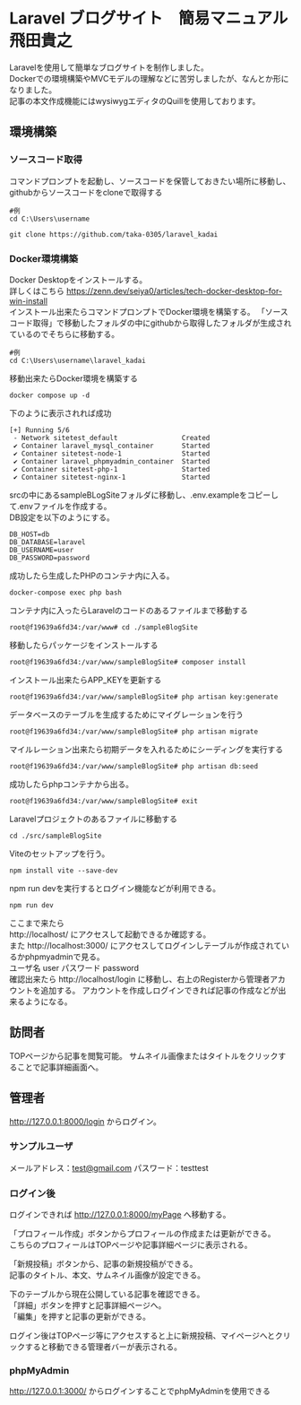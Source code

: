 # Laravel ブログサイト　簡易マニュアル　飛田貴之

Laravelを使用して簡単なブログサイトを制作しました。  
Dockerでの環境構築やMVCモデルの理解などに苦労しましたが、なんとか形になりました。  
記事の本文作成機能にはwysiwygエディタのQuillを使用しております。

## 環境構築
### ソースコード取得
コマンドプロンプトを起動し、ソースコードを保管しておきたい場所に移動し、githubからソースコードをcloneで取得する
```
#例
cd C:\Users\username
```
```
git clone https://github.com/taka-0305/laravel_kadai
```
### Docker環境構築
Docker Desktopをインストールする。  
詳しくはこちら https://zenn.dev/seiya0/articles/tech-docker-desktop-for-win-install  
インストール出来たらコマンドプロンプトでDocker環境を構築する。
「ソースコード取得」で移動したフォルダの中にgithubから取得したフォルダが生成されているのでそちらに移動する。
```
#例
cd C:\Users\username\laravel_kadai
```
移動出来たらDocker環境を構築する
```
docker compose up -d
```
下のように表示されれば成功
```
[+] Running 5/6
 - Network sitetest_default                Created
 ✔ Container laravel_mysql_container       Started
 ✔ Container sitetest-node-1               Started
 ✔ Container laravel_phpmyadmin_container  Started
 ✔ Container sitetest-php-1                Started
 ✔ Container sitetest-nginx-1              Started
```
srcの中にあるsampleBLogSiteフォルダに移動し、.env.exampleをコピーして.envファイルを作成する。  
DB設定を以下のようにする。
```
DB_HOST=db
DB_DATABASE=laravel
DB_USERNAME=user
DB_PASSWORD=password
```
成功したら生成したPHPのコンテナ内に入る。
```
docker-compose exec php bash
```
コンテナ内に入ったらLaravelのコードのあるファイルまで移動する
```
root@f19639a6fd34:/var/www# cd ./sampleBlogSite
```
移動したらパッケージをインストールする
```
root@f19639a6fd34:/var/www/sampleBlogSite# composer install
```
インストール出来たらAPP_KEYを更新する
```
root@f19639a6fd34:/var/www/sampleBlogSite# php artisan key:generate
```
データベースのテーブルを生成するためにマイグレーションを行う
```
root@f19639a6fd34:/var/www/sampleBlogSite# php artisan migrate
```
マイルレーション出来たら初期データを入れるためにシーディングを実行する
```
root@f19639a6fd34:/var/www/sampleBlogSite# php artisan db:seed
```
成功したらphpコンテナから出る。
```
root@f19639a6fd34:/var/www/sampleBlogSite# exit
```
Laravelプロジェクトのあるファイルに移動する
```
cd ./src/sampleBlogSite
```
Viteのセットアップを行う。
```
npm install vite --save-dev
```
npm run devを実行するとログイン機能などが利用できる。
```
npm run dev
``` 

ここまで来たら  
http://localhost/ にアクセスして起動できるか確認する。  
また http://localhost:3000/ にアクセスしてログインしテーブルが作成されているかphpmyadminで見る。  
ユーザ名 user パスワード password  
確認出来たら http://localhost/login に移動し、右上のRegisterから管理者アカウントを追加する。
アカウントを作成しログインできれば記事の作成などが出来るようになる。

## 訪問者
TOPページから記事を閲覧可能。
サムネイル画像またはタイトルをクリックすることで記事詳細画面へ。
 
## 管理者
http://127.0.0.1:8000/login からログイン。

### サンプルユーザ
メールアドレス：test@gmail.com
パスワード：testtest

### ログイン後

ログインできれば http://127.0.0.1:8000/myPage へ移動する。
  
  
「プロフィール作成」ボタンからプロフィールの作成または更新ができる。  
こちらのプロフィールはTOPページや記事詳細ページに表示される。
  
  
「新規投稿」ボタンから、記事の新規投稿ができる。  
記事のタイトル、本文、サムネイル画像が設定できる。
  
  
下のテーブルから現在公開している記事を確認できる。  
「詳細」ボタンを押すと記事詳細ページへ。  
「編集」を押すと記事の更新ができる。
  
ログイン後はTOPページ等にアクセスすると上に新規投稿、マイページへとクリックすると移動できる管理者バーが表示される。
   
### phpMyAdmin
http://127.0.0.1:3000/ からログインすることでphpMyAdminを使用できる
